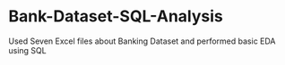 # Bank-Dataset-SQL-Analysis
Used Seven Excel files about Banking Dataset and performed basic EDA using SQL
